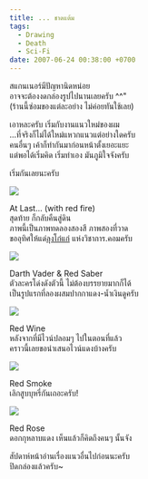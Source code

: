 ```yaml
---
title: ... ชาดแต้ม
tags:
  - Drawing
  - Death
  - Sci-Fi
date: 2007-06-24 00:38:00 +0700
---
```


สแกนเนอร์มีปัญหานิดหน่อย  
อาจจะต้องงดกล่องรูปไปนานเลยครับ ^^"  
(ร้านนี้ซ่อมของแต่ละอย่าง ไม่ค่อยทันใช้เลย)

เอาหละครับ เริ่มกับงานแนวใหม่ของผม  
...ที่จริงก็ไม่ได้ใหม่แหวกแนวแต่อย่างใดครับ  
คนอื่นๆ เค้าก็ทำกันมาก่อนหน้าตั้งเยอะแยะ  
แต่พอได้เริ่มคิด เริ่มทำเอง มันภูมิใจจังครับ

เริ่มกันเลยนะครับ

![](/images/drawing/life/last.jpg)

At Last... (with red fire)  
สุดท้าย ก็กลับคืนสู่ดิน  
ภาพนี้เป็นภาพทดลองสองสี ภาพสองที่วาด  
ขออุทิศให้แด่[ลุงโก๋แก่][@kohkae] แห่งวิชาการ.คอมครับ

![](/images/drawing/people/darth-vader.jpg)

Darth Vader & Red Saber  
ตัวละครโด่งดังตัวนี้ ไม่ต้องบรรยายมากก็ได้  
เป็นรูปแรกที่ลองผสมปากกาแดง-น้ำเงินดูครับ

![](/images/drawing/food/red-wine.jpg)

Red Wine  
หลังจากที่มีไวน์ปลอมๆ ไปในตอนที่แล้ว  
คราวนี้เลยขอนำเสนอไวน์แดงบ้างครับ

![](/images/drawing/object/red-smoke.jpg)

Red Smoke  
เลิกสูบบุหรี่กันเถอะครับ!

![](/images/drawing/object/red-rose.jpg)

Red Rose  
ดอกกุหลาบแดง เห็นแล้วก็คิดถึงคนๆ นั้นจัง

สัปดาห์หน้าอ่านเรื่องแนวอื่นไปก่อนนะครับ  
ปิดกล่องแล้วครับ~


[@kohkae]: //www.vcharkarn.com/my/705
